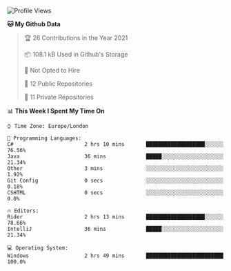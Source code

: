 <!--START_SECTION:waka-->
![Profile Views](http://img.shields.io/badge/Profile%20Views-0-blue)

**🐱 My Github Data** 

> 🏆 26 Contributions in the Year 2021
 > 
> 📦 108.1 kB Used in Github's Storage 
 > 
> 🚫 Not Opted to Hire
 > 
> 📜 12 Public Repositories 
 > 
> 🔑 11 Private Repositories  
 > 
📊 **This Week I Spent My Time On** 

```text
⌚︎ Time Zone: Europe/London

💬 Programming Languages: 
C#                       2 hrs 10 mins       ███████████████████░░░░░░   76.56% 
Java                     36 mins             █████░░░░░░░░░░░░░░░░░░░░   21.34% 
Other                    3 mins              ░░░░░░░░░░░░░░░░░░░░░░░░░   1.92% 
Git Config               0 secs              ░░░░░░░░░░░░░░░░░░░░░░░░░   0.18% 
CSHTML                   0 secs              ░░░░░░░░░░░░░░░░░░░░░░░░░   0.0%

🔥 Editors: 
Rider                    2 hrs 13 mins       ███████████████████░░░░░░   78.66% 
IntelliJ                 36 mins             █████░░░░░░░░░░░░░░░░░░░░   21.34%

💻 Operating System: 
Windows                  2 hrs 49 mins       █████████████████████████   100.0%

```


<!--END_SECTION:waka-->
